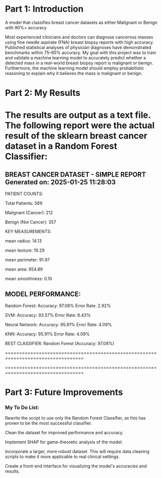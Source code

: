 # Part 1: Introduction
A model that classifies breast cancer datasets as either Malignant or Benign with 90%+ accuracy

Most experienced clinicians and doctors can diagnose cancerous masses using fine needle aspirate (FNA) breast biopsy reports with high accuracy. Published statistical analyses of physician diagnoses have demonstrated benchmarks within 75–95% accuracy. My goal with this project was to train and validate a machine learning model to accurately predict whether a detected mass in a real-world breast biopsy report is malignant or benign. Furthermore, the machine learning model should employ probabilistic reasoning to explain why it believes the mass is malignant or benign.

# Part 2: My Results

The results are output as a text file. The following report were the actual result of the sklearn breast cancer dataset in a Random Forest Classifier:
=================================================================================================================

BREAST CANCER DATASET - SIMPLE REPORT
Generated on: 2025-01-25 11:28:03
--------------------------------------------------

PATIENT COUNTS:

Total Patients: 569

Malignant (Cancer): 212

Benign (Not Cancer): 357

KEY MEASUREMENTS:

mean radius: 14.13

mean texture: 19.29

mean perimeter: 91.97

mean area: 654.89

mean smoothness: 0.10

MODEL PERFORMANCE:
--------------------

Random Forest:
Accuracy: 97.08%
Error Rate: 2.92%

SVM:
Accuracy: 93.57%
Error Rate: 6.43%

Neural Network:
Accuracy: 95.91%
Error Rate: 4.09%

KNN:
Accuracy: 95.91%
Error Rate: 4.09%

BEST CLASSIFIER:
Random Forest (Accuracy: 97.08%)

==================================================================================







==================================================================================

# Part 3: Future Improvements

### My To Do List:

Rewrite the script to use only the Random Forest Classifier, as this has proven to be the most successful classifier.

Clean the dataset for improved performance and accuracy.

Implement SHAP for game-theoretic analysis of the model.

Incorporate a larger, more robust dataset. This will require data cleaning scripts to make it more applicable to real clinical settings.

Create a front-end interface for visualizing the model's accuracies and results.
